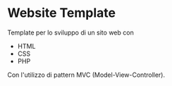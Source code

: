 # Website Template
Template per lo sviluppo di un sito web con
- HTML
- CSS
- PHP

Con l'utilizzo di pattern MVC (Model-View-Controller).
